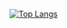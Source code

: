 [![Top Langs](https://github-readme-stats.vercel.app/api/top-langs/?username=vantage-ola&layout=compact)](https://github.com/anuraghazra/github-readme-stats)
